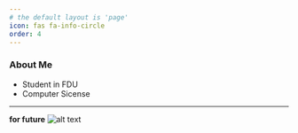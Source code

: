 ```yaml
---
# the default layout is 'page'
icon: fas fa-info-circle
order: 4
---
```


### About Me
* Student in FDU
* Computer Sicense
---
**for future**
![alt text](https://raw.githubusercontent.com/huazZeng/huazZeng.github.io/main/_posts/img/back.jpg)



